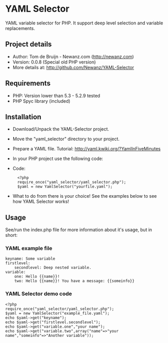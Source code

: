 # YAML Selector

YAML variable selector for PHP. It support deep level selection and variable replacements.

## Project details

* Author: Tom de Bruijn - Newanz.com (<http://newanz.com>)
* Version: 0.0.8 (Special old PHP version)
* More details at: <http://github.com/Newanz/YAML-Selector>

## Requirements

* PHP: Version lower than 5.3 - 5.2.9 tested
* PHP Spyc library (included)

## Installation

* Download/Unpack the YAML-Selector project.
* Move the "yaml_selector" directory to your project.
* Prepare a YAML file. Tutorial: <http://yaml.kwiki.org/?YamlInFiveMinutes>
* In your PHP project use the following code:
* Code:
	
		<?php
		require_once("yaml_selector/yaml_selector.php");
		$yaml = new YamlSelector("yourfile.yaml");

* What to do from there is your choice! See the examples below to see how YAML Selector works!

## Usage

See/run the index.php file for more information about it's usage, but in short:

### YAML example file

	keyname: Some variable
	firstlevel:
		secondlevel: Deep nested variable.
	variable:
		one: Hello {{name}}!
		two: Hello {{name}}! You have a message: {{someinfo}}

### YAML Selector demo code

	<?php
	require_once("yaml_selector/yaml_selector.php");
	$yaml = new YamlSelector("example_file.yaml");
	echo $yaml->get("keyname");
	echo $yaml->get("firstlevel.secondlevel");
	echo $yaml->get("variable.one","your name");
	echo $yaml->get("variable.two",array("name"=>"your name","someinfo"=>"Another variable"));